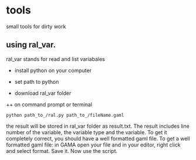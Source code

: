 # tools
small tools for dirty work


## using ral_var. 

ral_var stands for read and list variabales 

+ install python on your computer

+ set path to python

+ download ral_var folder

++ on command prompt or terminal 

` python path_to_/ral.py path_to_/fileName.gaml `

the result will be stored in ral_var folder as result.txt. The result includes line number of the variable, the variable type and the variable. To get it completely correct, you should have a well formatted gaml file. To get a well formatted gaml file: in GAMA open your file and in your editor, right click and select format. Save it. Now use the script. 


